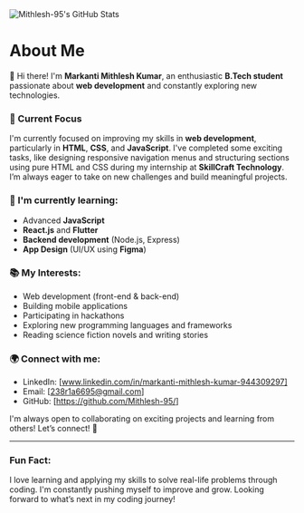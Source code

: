 <img src="https://github-readme-stats.vercel.app/api?username=Mithlesh-95&theme=default&show_icons=true&hide_border=true&count_private=true" alt="Mithlesh-95's GitHub Stats" />

# About Me

👋 Hi there! I'm **Markanti Mithlesh Kumar**, an enthusiastic **B.Tech student** passionate about **web development** and constantly exploring new technologies.

### 🔭 Current Focus
I'm currently focused on improving my skills in **web development**, particularly in **HTML**, **CSS**, and **JavaScript**. I've completed some exciting tasks, like designing responsive navigation menus and structuring sections using pure HTML and CSS during my internship at **SkillCraft Technology**. I’m always eager to take on new challenges and build meaningful projects.

### 🌱 I'm currently learning:
- Advanced **JavaScript**
- **React.js** and **Flutter**
- **Backend development** (Node.js, Express)
- **App Design** (UI/UX using **Figma**)

### 📚 My Interests:
- Web development (front-end & back-end)
- Building mobile applications
- Participating in hackathons
- Exploring new programming languages and frameworks
- Reading science fiction novels and writing stories

### 🌍 Connect with me:
- LinkedIn: [www.linkedin.com/in/markanti-mithlesh-kumar-944309297]
- Email: [238r1a6695@gmail.com]
- GitHub: [https://github.com/Mithlesh-95/]

I'm always open to collaborating on exciting projects and learning from others! Let’s connect! 🚀

---

### Fun Fact:
I love learning and applying my skills to solve real-life problems through coding. I'm constantly pushing myself to improve and grow. Looking forward to what’s next in my coding journey!

